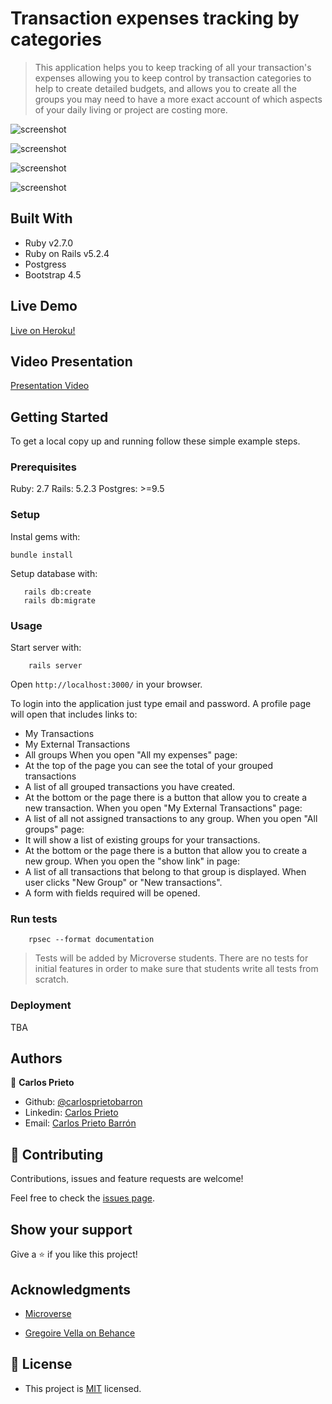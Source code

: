 # Transaction expenses tracking by categories

> This application helps you to keep tracking of all your transaction's expenses allowing you to keep control by transaction categories to help to create detailed budgets, and allows you to create all the groups you may need to have a more exact account of which aspects of your daily living or project are costing more.

![screenshot](./screenshot2.png)

![screenshot](./screenshot.png)

![screenshot](./screenshot3.png)

![screenshot](./screenshot4.png)

## Built With

- Ruby v2.7.0
- Ruby on Rails v5.2.4
- Postgress
- Bootstrap 4.5

## Live Demo

[Live on Heroku!](https://transcpb-track.herokuapp.com)

## Video Presentation

[Presentation Video](https://www.loom.com/share/40554e084df34b1992bc36342e6e5f31)

## Getting Started

To get a local copy up and running follow these simple example steps.

### Prerequisites

Ruby: 2.7
Rails: 5.2.3
Postgres: >=9.5

### Setup

Instal gems with:

```
bundle install
```
Setup database with:

```
   rails db:create
   rails db:migrate
```

### Usage

Start server with:

```
    rails server
```

Open `http://localhost:3000/` in your browser.

To login into the application just type email and password.
A profile page will open that includes links to:
- My Transactions
- My External Transactions
- All groups
When you open "All my expenses" page:
- At the top of the page you can see the total of your grouped transactions
- A list of all grouped transactions you have created.
- At the bottom or the page there is a button that allow you to create a new transaction.
When you open "My External Transactions" page:
- A list of all  not assigned  transactions to any group.
When you open "All groups" page:
- It will show a list of existing groups for your transactions.
- At the bottom or the page there is a button that allow you to create a new group.
When you open the "show link" in page:
- A list of all transactions that belong to that group is displayed.
When user clicks "New Group" or "New transactions".
- A form with fields required will be opened.

### Run tests

```
    rpsec --format documentation
```

> Tests will be added by Microverse students. There are no tests for initial features in order to make sure that students write all tests from scratch.

### Deployment

TBA

## Authors

👤 **Carlos Prieto**
- Github: [@carlosprietobarron](https://github.com/carlosprietobarron)
- Linkedin: [Carlos Prieto](https://www.linkedin.com/in/carlos-prieto-41a2b018b/)
- Email: [Carlos Prieto Barrón](carloprietobarron@gmail.com)

## 🤝 Contributing

Contributions, issues and feature requests are welcome!

Feel free to check the [issues page](issues/).

## Show your support

Give a ⭐️ if you like this project!

## Acknowledgments

- [Microverse](https://github.com/carlosprietobarron)

- [Gregoire Vella on Behance](https://www.behance.net/gregoirevella)

## 📝 License

- This project is [MIT](https://github.com/Elbie-em/Expenses-Tracker-App/blob/development/LICENSE) licensed.

